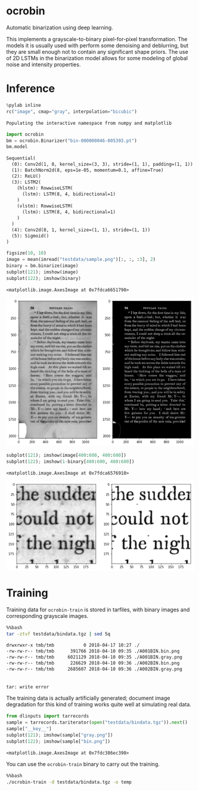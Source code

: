 
# ocrobin

Automatic binarization using deep learning.

This implements a grayscale-to-binary pixel-for-pixel transformation. The models it is usually used with perform some denoising and deblurring, but they are small enough not to contain any significant shape priors. The use of 2D LSTMs in the binarization model allows for some modeling of global noise and intensity properties.

# Inference


```python
%pylab inline
rc("image", cmap="gray", interpolation="bicubic")
```

    Populating the interactive namespace from numpy and matplotlib



```python
import ocrobin
bm = ocrobin.Binarizer("bin-000000046-005393.pt")
bm.model
```




    Sequential(
      (0): Conv2d(1, 8, kernel_size=(3, 3), stride=(1, 1), padding=(1, 1))
      (1): BatchNorm2d(8, eps=1e-05, momentum=0.1, affine=True)
      (2): ReLU()
      (3): LSTM2(
        (hlstm): RowwiseLSTM(
          (lstm): LSTM(8, 4, bidirectional=1)
        )
        (vlstm): RowwiseLSTM(
          (lstm): LSTM(8, 4, bidirectional=1)
        )
      )
      (4): Conv2d(8, 1, kernel_size=(1, 1), stride=(1, 1))
      (5): Sigmoid()
    )




```python
figsize(10, 10)
image = mean(imread("testdata/sample.png")[:, :, :3], 2)
binary = bm.binarize(image)
subplot(121); imshow(image)
subplot(122); imshow(binary)
```




    <matplotlib.image.AxesImage at 0x7fdca6651790>




![png](README_files/README_4_1.png)



```python
subplot(121); imshow(image[400:600, 400:600])
subplot(122); imshow(1-binary[400:600, 400:600])
```




    <matplotlib.image.AxesImage at 0x7fdca6576910>




![png](README_files/README_5_1.png)


# Training

Training data for `ocrobin-train` is stored in tarfiles, with binary images and corresponding grayscale images.


```bash
%%bash
tar -ztvf testdata/bindata.tgz | sed 5q
```

    drwxrwxr-x tmb/tmb           0 2018-04-17 10:27 ./
    -rw-rw-r-- tmb/tmb      391766 2018-04-10 09:35 ./A001BIN.bin.png
    -rw-rw-r-- tmb/tmb     6021129 2018-04-10 09:35 ./A001BIN.gray.png
    -rw-rw-r-- tmb/tmb      226629 2018-04-10 09:36 ./A002BIN.bin.png
    -rw-rw-r-- tmb/tmb     2685607 2018-04-10 09:36 ./A002BIN.gray.png


    tar: write error


The training data is actually artificially generated; document image degradation for this kind of training works quite well at simulating real data.


```python
from dlinputs import tarrecords
sample = tarrecords.tariterator(open("testdata/bindata.tgz")).next()
sample["__key__"]
subplot(121); imshow(sample["gray.png"])
subplot(122); imshow(sample["bin.png"])
```




    <matplotlib.image.AxesImage at 0x7fdc386ec390>



You can use the `ocrobin-train` binary to carry out the training.


```bash
%%bash
./ocrobin-train -d testdata/bindata.tgz -o temp
```
